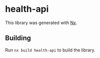 # health-api

This library was generated with [Nx](https://nx.dev).

## Building

Run `nx build health-api` to build the library.
